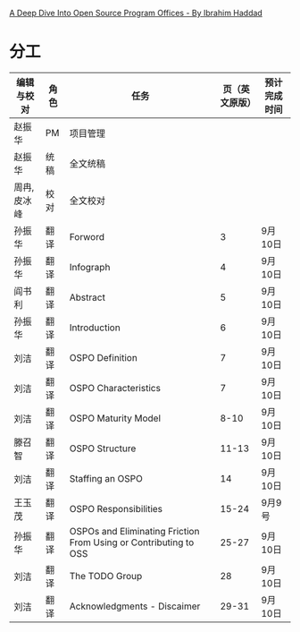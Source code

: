 [A Deep Dive Into Open Source Program Offices - By Ibrahim Haddad](!https://8112310.fs1.hubspotusercontent-na1.net/hubfs/8112310/LF%20Research/LFR_LFAID_Deep_Dive_Open_Source_Program_Offices_081922.pdf?hsCtaTracking=d11dcd9c-049c-4d44-81dc-0d7e07054c67%7Ccb45c958-db17-4c24-ae69-bc723aea709d)
# 分工
| 编辑与校对  | 角色 | 任务                                                               | 页（英文原版） | 预计完成时间 |
| ------ | -- | ---------------------------------------------------------------- | ------- | ------ |
| 赵振华    | PM | 项目管理                                                             |         |        |
| 赵振华    | 统稿 | 全文统稿                                                             |         |        |
| 周冉,皮冰峰     | 校对 | 全文校对                                                             |         |        |
| 孙振华    | 翻译 | Forword                                                          | 3       | 9月10日  |
| 孙振华    | 翻译 | Infograph                                                        | 4       | 9月10日  |
| 阎书利    | 翻译 | Abstract                                                         | 5       | 9月10日  |
| 孙振华    | 翻译 | Introduction                                                     | 6       | 9月10日  |
| 刘洁     | 翻译 | OSPO Definition                                                  | 7       | 9月10日  |
| 刘洁     | 翻译 | OSPO Characteristics                                             | 7       | 9月10日  |
| 刘洁     | 翻译 | OSPO Maturity Model                                              | 8-10    | 9月10日  |
| 滕召智    | 翻译 | OSPO Structure                                                   | 11-13   | 9月10日  |
| 刘洁     | 翻译 | Staffing an OSPO                                                 | 14      | 9月10日  |
| 王玉茂 | 翻译 | OSPO Responsibilities                                            | 15-24   | 9月9号   |
| 孙振华    | 翻译 | OSPOs and Eliminating Friction From Using or Contributing to OSS | 25-27   | 9月10日  |
| 刘洁     | 翻译 | The TODO Group                                                   | 28      | 9月10日  |
| 刘洁     | 翻译 | Acknowledgments - Discaimer                                      | 29-31   | 9月10日  |
